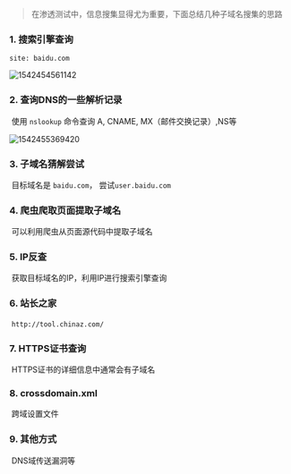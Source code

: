 > 在渗透测试中，信息搜集显得尤为重要，下面总结几种子域名搜集的思路

### 1. 搜索引擎查询

```
site: baidu.com
```

![1542454561142]({{site.url}}/images/1542454561142.png)

### 2. 查询DNS的一些解析记录

​	使用 `nslookup` 命令查询 A, CNAME, MX（邮件交换记录）,NS等

![1542455369420]({{site.url/images/1542455369420.png)



### 3. 子域名猜解尝试

​	目标域名是 `baidu.com`， 尝试`user.baidu.com`

### 4. 爬虫爬取页面提取子域名

​	可以利用爬虫从页面源代码中提取子域名

### 5. IP反查

​	获取目标域名的IP，利用IP进行搜索引擎查询

### 6. 站长之家

​	`http://tool.chinaz.com/`

### 7. HTTPS证书查询

​	HTTPS证书的详细信息中通常会有子域名

### 8. crossdomain.xml

​	跨域设置文件

### 9. 其他方式

​	DNS域传送漏洞等